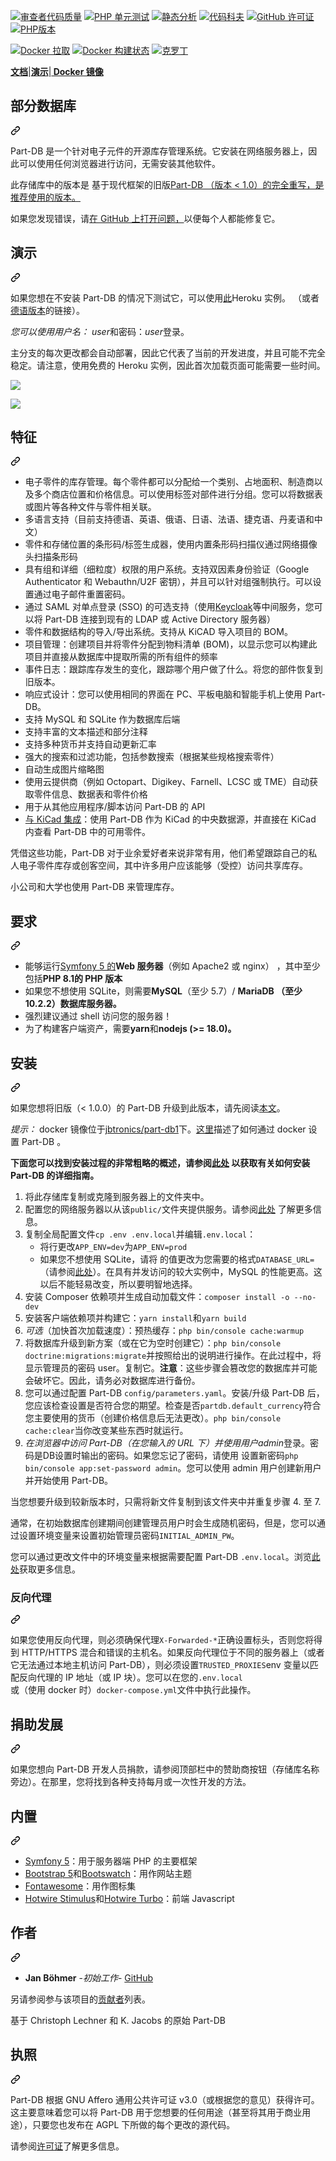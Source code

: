 <div class="Box-sc-g0xbh4-0 bJMeLZ js-snippet-clipboard-copy-unpositioned" data-hpc="true"><article class="markdown-body entry-content container-lg" itemprop="text"><p dir="auto"><a href="https://scrutinizer-ci.com/g/Part-DB/Part-DB-symfony/?branch=master" rel="nofollow"><img src="https://camo.githubusercontent.com/a558ef7a553f1fd243957d2b3d4cf0419365860d0e63a70bb4b432f16f3d9258/68747470733a2f2f7363727574696e697a65722d63692e636f6d2f672f506172742d44422f506172742d44422d73796d666f6e792f6261646765732f7175616c6974792d73636f72652e706e673f623d6d6173746572" alt="审查者代码质量" data-canonical-src="https://scrutinizer-ci.com/g/Part-DB/Part-DB-symfony/badges/quality-score.png?b=master" style="max-width: 100%;"></a>
<a target="_blank" rel="noopener noreferrer" href="https://github.com/Part-DB/Part-DB-symfony/workflows/PHPUnit%20Tests/badge.svg"><img src="https://github.com/Part-DB/Part-DB-symfony/workflows/PHPUnit%20Tests/badge.svg" alt="PHP 单元测试" style="max-width: 100%;"></a>
<a target="_blank" rel="noopener noreferrer" href="https://github.com/Part-DB/Part-DB-symfony/workflows/Static%20analysis/badge.svg"><img src="https://github.com/Part-DB/Part-DB-symfony/workflows/Static%20analysis/badge.svg" alt="静态分析" style="max-width: 100%;"></a>
<a href="https://codecov.io/gh/Part-DB/Part-DB-server" rel="nofollow"><img src="https://camo.githubusercontent.com/118ca9bbbdda79e98061e02f9b59eb90c0d363170f09289f5a4f2e58b5a6da2d/68747470733a2f2f636f6465636f762e696f2f67682f506172742d44422f506172742d44422d7365727665722f6272616e63682f6d61737465722f67726170682f62616467652e737667" alt="代码科夫" data-canonical-src="https://codecov.io/gh/Part-DB/Part-DB-server/branch/master/graph/badge.svg" style="max-width: 100%;"></a>
<a target="_blank" rel="noopener noreferrer nofollow" href="https://camo.githubusercontent.com/e5ba6f35e4010e853a9ab5961c0c03def064f738d6b6881e6254250eaeebc10e/68747470733a2f2f696d672e736869656c64732e696f2f6769746875622f6c6963656e73652f506172742d44422f506172742d44422d73796d666f6e79"><img src="https://camo.githubusercontent.com/e5ba6f35e4010e853a9ab5961c0c03def064f738d6b6881e6254250eaeebc10e/68747470733a2f2f696d672e736869656c64732e696f2f6769746875622f6c6963656e73652f506172742d44422f506172742d44422d73796d666f6e79" alt="GitHub 许可证" data-canonical-src="https://img.shields.io/github/license/Part-DB/Part-DB-symfony" style="max-width: 100%;"></a>
<a target="_blank" rel="noopener noreferrer nofollow" href="https://camo.githubusercontent.com/aff59d25ddac06814a792a2ec709e1102abcde5b3c5556975b6a58e4de66bca1/68747470733a2f2f696d672e736869656c64732e696f2f62616467652f5048502d253345253344253230382e312d677265656e"><img src="https://camo.githubusercontent.com/aff59d25ddac06814a792a2ec709e1102abcde5b3c5556975b6a58e4de66bca1/68747470733a2f2f696d672e736869656c64732e696f2f62616467652f5048502d253345253344253230382e312d677265656e" alt="PHP版本" data-canonical-src="https://img.shields.io/badge/PHP-%3E%3D%208.1-green" style="max-width: 100%;"></a></p>
<p dir="auto"><a target="_blank" rel="noopener noreferrer nofollow" href="https://camo.githubusercontent.com/b8704cfd2b476c93bc1af83bf2d5a93be6d1733a4422218ee3624a4c54e71cc6/68747470733a2f2f696d672e736869656c64732e696f2f646f636b65722f70756c6c732f6a6274726f6e6963732f706172742d646231"><img src="https://camo.githubusercontent.com/b8704cfd2b476c93bc1af83bf2d5a93be6d1733a4422218ee3624a4c54e71cc6/68747470733a2f2f696d672e736869656c64732e696f2f646f636b65722f70756c6c732f6a6274726f6e6963732f706172742d646231" alt="Docker 拉取" data-canonical-src="https://img.shields.io/docker/pulls/jbtronics/part-db1" style="max-width: 100%;"></a>
<a target="_blank" rel="noopener noreferrer" href="https://github.com/Part-DB/Part-DB-symfony/workflows/Docker%20Image%20Build/badge.svg"><img src="https://github.com/Part-DB/Part-DB-symfony/workflows/Docker%20Image%20Build/badge.svg" alt="Docker 构建状态" style="max-width: 100%;"></a>
<a href="https://part-db.crowdin.com/part-db" rel="nofollow"><img src="https://camo.githubusercontent.com/d2ad87e7f84b4931e7f2bb3964904826814ae4b141076a05d7c8bd76ce19e925/68747470733a2f2f6261646765732e63726f7764696e2e6e65742f652f38333235313936303835643462656538633034623735663763393135343532612f6c6f63616c697a65642e737667" alt="克罗丁" data-canonical-src="https://badges.crowdin.net/e/8325196085d4bee8c04b75f7c915452a/localized.svg" style="max-width: 100%;"></a></p>
<p dir="auto"><strong><a href="https://docs.part-db.de/" rel="nofollow"><font style="vertical-align: inherit;"><font style="vertical-align: inherit;">文档</font></font></a></strong><font style="vertical-align: inherit;"><font style="vertical-align: inherit;">|</font></font><strong><a href="https://demo.part-db.de/" rel="nofollow"><font style="vertical-align: inherit;"><font style="vertical-align: inherit;">演示</font></font></a></strong><font style="vertical-align: inherit;"><font style="vertical-align: inherit;">|</font></font><strong><a href="https://hub.docker.com/r/jbtronics/part-db1" rel="nofollow"><font style="vertical-align: inherit;"><font style="vertical-align: inherit;"> Docker 镜像</font></font></a></strong></p>
<div class="markdown-heading" dir="auto"><h1 tabindex="-1" class="heading-element" dir="auto"><font style="vertical-align: inherit;"><font style="vertical-align: inherit;">部分数据库</font></font></h1><a id="user-content-part-db" class="anchor" aria-label="永久链接：部分数据库" href="#part-db"><svg class="octicon octicon-link" viewBox="0 0 16 16" version="1.1" width="16" height="16" aria-hidden="true"><path d="m7.775 3.275 1.25-1.25a3.5 3.5 0 1 1 4.95 4.95l-2.5 2.5a3.5 3.5 0 0 1-4.95 0 .751.751 0 0 1 .018-1.042.751.751 0 0 1 1.042-.018 1.998 1.998 0 0 0 2.83 0l2.5-2.5a2.002 2.002 0 0 0-2.83-2.83l-1.25 1.25a.751.751 0 0 1-1.042-.018.751.751 0 0 1-.018-1.042Zm-4.69 9.64a1.998 1.998 0 0 0 2.83 0l1.25-1.25a.751.751 0 0 1 1.042.018.751.751 0 0 1 .018 1.042l-1.25 1.25a3.5 3.5 0 1 1-4.95-4.95l2.5-2.5a3.5 3.5 0 0 1 4.95 0 .751.751 0 0 1-.018 1.042.751.751 0 0 1-1.042.018 1.998 1.998 0 0 0-2.83 0l-2.5 2.5a1.998 1.998 0 0 0 0 2.83Z"></path></svg></a></div>
<p dir="auto"><font style="vertical-align: inherit;"><font style="vertical-align: inherit;">Part-DB 是一个针对电子元件的开源库存管理系统。它安装在网络服务器上，因此可以使用任何浏览器进行访问，无需安装其他软件。</font></font></p>
<p dir="auto"><font style="vertical-align: inherit;"><font style="vertical-align: inherit;">此存储库中的版本是</font><font style="vertical-align: inherit;">
基于现代框架的旧版</font></font><a href="https://github.com/Part-DB/Part-DB"><font style="vertical-align: inherit;"><font style="vertical-align: inherit;">Part-DB （版本 &lt; 1.0）的完全重写，是推荐使用的版本。</font></font></a><font style="vertical-align: inherit;"></font></p>
<p dir="auto"><font style="vertical-align: inherit;"><font style="vertical-align: inherit;">如果您发现错误，请</font></font><a href="https://github.com/Part-DB/Part-DB-server/issues"><font style="vertical-align: inherit;"><font style="vertical-align: inherit;">在 GitHub 上打开问题，</font></font></a><font style="vertical-align: inherit;"><font style="vertical-align: inherit;">以便每个人都能修复它。</font></font></p>
<div class="markdown-heading" dir="auto"><h2 tabindex="-1" class="heading-element" dir="auto"><font style="vertical-align: inherit;"><font style="vertical-align: inherit;">演示</font></font></h2><a id="user-content-demo" class="anchor" aria-label="永久链接：演示" href="#demo"><svg class="octicon octicon-link" viewBox="0 0 16 16" version="1.1" width="16" height="16" aria-hidden="true"><path d="m7.775 3.275 1.25-1.25a3.5 3.5 0 1 1 4.95 4.95l-2.5 2.5a3.5 3.5 0 0 1-4.95 0 .751.751 0 0 1 .018-1.042.751.751 0 0 1 1.042-.018 1.998 1.998 0 0 0 2.83 0l2.5-2.5a2.002 2.002 0 0 0-2.83-2.83l-1.25 1.25a.751.751 0 0 1-1.042-.018.751.751 0 0 1-.018-1.042Zm-4.69 9.64a1.998 1.998 0 0 0 2.83 0l1.25-1.25a.751.751 0 0 1 1.042.018.751.751 0 0 1 .018 1.042l-1.25 1.25a3.5 3.5 0 1 1-4.95-4.95l2.5-2.5a3.5 3.5 0 0 1 4.95 0 .751.751 0 0 1-.018 1.042.751.751 0 0 1-1.042.018 1.998 1.998 0 0 0-2.83 0l-2.5 2.5a1.998 1.998 0 0 0 0 2.83Z"></path></svg></a></div>
<p dir="auto"><font style="vertical-align: inherit;"><font style="vertical-align: inherit;">如果您想在不安装 Part-DB 的情况下测试它，可以使用</font></font><a href="https://demo.part-db.de/" rel="nofollow"><font style="vertical-align: inherit;"><font style="vertical-align: inherit;">此</font></font></a><font style="vertical-align: inherit;"><font style="vertical-align: inherit;">Heroku 实例。 （或者</font></font><a href="https://demo.part-db.de/de/" rel="nofollow"><font style="vertical-align: inherit;"><font style="vertical-align: inherit;">德语版本</font></font></a><font style="vertical-align: inherit;"><font style="vertical-align: inherit;">的链接</font><font style="vertical-align: inherit;">）。</font></font></p>
<p dir="auto"><font style="vertical-align: inherit;"></font><em><font style="vertical-align: inherit;"><font style="vertical-align: inherit;">您可以使用用户名： user</font></font></em><font style="vertical-align: inherit;"><font style="vertical-align: inherit;">和密码：</font></font><em><font style="vertical-align: inherit;"><font style="vertical-align: inherit;">user</font></font></em><font style="vertical-align: inherit;"><font style="vertical-align: inherit;">登录</font><font style="vertical-align: inherit;">。</font></font></p>
<p dir="auto"><font style="vertical-align: inherit;"><font style="vertical-align: inherit;">主分支的每次更改都会自动部署，因此它代表了当前的开发进度，并且可能不完全稳定。请注意，使用免费的 Heroku 实例，因此首次加载页面可能需要一些时间。</font></font></p>
<p dir="auto"><a target="_blank" rel="noopener noreferrer" href="https://github.com/Part-DB/Part-DB-server/raw/master/docs/assets/readme/part_info.png"><img src="https://github.com/Part-DB/Part-DB-server/raw/master/docs/assets/readme/part_info.png" style="max-width: 100%;"></a></p>
<p dir="auto"><a target="_blank" rel="noopener noreferrer" href="https://github.com/Part-DB/Part-DB-server/raw/master/docs/assets/readme/parts_list.png"><img src="https://github.com/Part-DB/Part-DB-server/raw/master/docs/assets/readme/parts_list.png" style="max-width: 100%;"></a></p>
<div class="markdown-heading" dir="auto"><h2 tabindex="-1" class="heading-element" dir="auto"><font style="vertical-align: inherit;"><font style="vertical-align: inherit;">特征</font></font></h2><a id="user-content-features" class="anchor" aria-label="永久链接：特点" href="#features"><svg class="octicon octicon-link" viewBox="0 0 16 16" version="1.1" width="16" height="16" aria-hidden="true"><path d="m7.775 3.275 1.25-1.25a3.5 3.5 0 1 1 4.95 4.95l-2.5 2.5a3.5 3.5 0 0 1-4.95 0 .751.751 0 0 1 .018-1.042.751.751 0 0 1 1.042-.018 1.998 1.998 0 0 0 2.83 0l2.5-2.5a2.002 2.002 0 0 0-2.83-2.83l-1.25 1.25a.751.751 0 0 1-1.042-.018.751.751 0 0 1-.018-1.042Zm-4.69 9.64a1.998 1.998 0 0 0 2.83 0l1.25-1.25a.751.751 0 0 1 1.042.018.751.751 0 0 1 .018 1.042l-1.25 1.25a3.5 3.5 0 1 1-4.95-4.95l2.5-2.5a3.5 3.5 0 0 1 4.95 0 .751.751 0 0 1-.018 1.042.751.751 0 0 1-1.042.018 1.998 1.998 0 0 0-2.83 0l-2.5 2.5a1.998 1.998 0 0 0 0 2.83Z"></path></svg></a></div>
<ul dir="auto">
<li><font style="vertical-align: inherit;"><font style="vertical-align: inherit;">电子零件的库存管理。每个零件都可以分配给一个类别、占地面积、制造商以及多个商店位置和价格信息。可以使用标签对部件进行分组。您可以将数据表或图片等各种文件与零件相关联。</font></font></li>
<li><font style="vertical-align: inherit;"><font style="vertical-align: inherit;">多语言支持（目前支持德语、英语、俄语、日语、法语、捷克语、丹麦语和中文）</font></font></li>
<li><font style="vertical-align: inherit;"><font style="vertical-align: inherit;">零件和存储位置的条形码/标签生成器，使用内置条形码扫描仪通过网络摄像头扫描条形码</font></font></li>
<li><font style="vertical-align: inherit;"><font style="vertical-align: inherit;">具有组和详细（细粒度）权限的用户系统。支持双因素身份验证（Google Authenticator 和 Webauthn/U2F 密钥），并且可以针对组强制执行。可以设置通过电子邮件重置密码。</font></font></li>
<li><font style="vertical-align: inherit;"><font style="vertical-align: inherit;">通过 SAML 对单点登录 (SSO) 的可选支持（使用</font></font><a href="https://www.keycloak.org/" rel="nofollow"><font style="vertical-align: inherit;"><font style="vertical-align: inherit;">Keycloak</font></font></a><font style="vertical-align: inherit;"><font style="vertical-align: inherit;">等中间服务，您可以将 Part-DB 连接到现有的 LDAP 或 Active Directory 服务器）</font></font></li>
<li><font style="vertical-align: inherit;"><font style="vertical-align: inherit;">零件和数据结构的导入/导出系统。支持从 KiCAD 导入项目的 BOM。</font></font></li>
<li><font style="vertical-align: inherit;"><font style="vertical-align: inherit;">项目管理：创建项目并将零件分配到物料清单 (BOM)，以显示您可以构建此项目并直接从数据库中提取所需的所有组件的频率</font></font></li>
<li><font style="vertical-align: inherit;"><font style="vertical-align: inherit;">事件日志：跟踪库存发生的变化，跟踪哪个用户做了什么。将您的部件恢复到旧版本。</font></font></li>
<li><font style="vertical-align: inherit;"><font style="vertical-align: inherit;">响应式设计：您可以使用相同的界面在 PC、平板电脑和智能手机上使用 Part-DB。</font></font></li>
<li><font style="vertical-align: inherit;"><font style="vertical-align: inherit;">支持 MySQL 和 SQLite 作为数据库后端</font></font></li>
<li><font style="vertical-align: inherit;"><font style="vertical-align: inherit;">支持丰富的文本描述和部分注释</font></font></li>
<li><font style="vertical-align: inherit;"><font style="vertical-align: inherit;">支持多种货币并支持自动更新汇率</font></font></li>
<li><font style="vertical-align: inherit;"><font style="vertical-align: inherit;">强大的搜索和过滤功能，包括参数搜索（根据某些规格搜索零件）</font></font></li>
<li><font style="vertical-align: inherit;"><font style="vertical-align: inherit;">自动生成图片缩略图</font></font></li>
<li><font style="vertical-align: inherit;"><font style="vertical-align: inherit;">使用云提供商（例如 Octopart、Digikey、Farnell、LCSC 或 TME）自动获取零件信息、数据表和零件价格</font></font></li>
<li><font style="vertical-align: inherit;"><font style="vertical-align: inherit;">用于从其他应用程序/脚本访问 Part-DB 的 API</font></font></li>
<li><a href="https://docs.part-db.de/usage/eda_integration.html" rel="nofollow"><font style="vertical-align: inherit;"><font style="vertical-align: inherit;">与 KiCad 集成</font></font></a><font style="vertical-align: inherit;"><font style="vertical-align: inherit;">：使用 Part-DB 作为 KiCad 的中央数据源，并直接在 KiCad 内查看 Part-DB 中的可用零件。</font></font></li>
</ul>
<p dir="auto"><font style="vertical-align: inherit;"><font style="vertical-align: inherit;">凭借这些功能，Part-DB 对于业余爱好者来说非常有用，他们希望跟踪自己的私人电子零件库存或创客空间，其中许多用户应该能够（受控）访问共享库存。</font></font></p>
<p dir="auto"><font style="vertical-align: inherit;"><font style="vertical-align: inherit;">小公司和大学也使用 Part-DB 来管理库存。</font></font></p>
<div class="markdown-heading" dir="auto"><h2 tabindex="-1" class="heading-element" dir="auto"><font style="vertical-align: inherit;"><font style="vertical-align: inherit;">要求</font></font></h2><a id="user-content-requirements" class="anchor" aria-label="永久链接：要求" href="#requirements"><svg class="octicon octicon-link" viewBox="0 0 16 16" version="1.1" width="16" height="16" aria-hidden="true"><path d="m7.775 3.275 1.25-1.25a3.5 3.5 0 1 1 4.95 4.95l-2.5 2.5a3.5 3.5 0 0 1-4.95 0 .751.751 0 0 1 .018-1.042.751.751 0 0 1 1.042-.018 1.998 1.998 0 0 0 2.83 0l2.5-2.5a2.002 2.002 0 0 0-2.83-2.83l-1.25 1.25a.751.751 0 0 1-1.042-.018.751.751 0 0 1-.018-1.042Zm-4.69 9.64a1.998 1.998 0 0 0 2.83 0l1.25-1.25a.751.751 0 0 1 1.042.018.751.751 0 0 1 .018 1.042l-1.25 1.25a3.5 3.5 0 1 1-4.95-4.95l2.5-2.5a3.5 3.5 0 0 1 4.95 0 .751.751 0 0 1-.018 1.042.751.751 0 0 1-1.042.018 1.998 1.998 0 0 0-2.83 0l-2.5 2.5a1.998 1.998 0 0 0 0 2.83Z"></path></svg></a></div>
<ul dir="auto">
<li><font style="vertical-align: inherit;"><font style="vertical-align: inherit;">能够运行</font><a href="https://symfony.com/doc/current/reference/requirements.html" rel="nofollow"><font style="vertical-align: inherit;">Symfony 5 的</font></a></font><strong><font style="vertical-align: inherit;"><font style="vertical-align: inherit;">Web 服务器</font></font></strong><font style="vertical-align: inherit;"><font style="vertical-align: inherit;">（例如 Apache2 或 nginx） </font><font style="vertical-align: inherit;">，其中至少包括</font><strong><font style="vertical-align: inherit;">PHP 8.1的 PHP 版本</font></strong></font><a href="https://symfony.com/doc/current/reference/requirements.html" rel="nofollow"><font style="vertical-align: inherit;"></font></a><font style="vertical-align: inherit;"></font><strong><font style="vertical-align: inherit;"></font></strong></li>
<li><font style="vertical-align: inherit;"><font style="vertical-align: inherit;">如果您不想使用 SQLite，则需要</font></font><strong><font style="vertical-align: inherit;"><font style="vertical-align: inherit;">MySQL</font></font></strong><font style="vertical-align: inherit;"><font style="vertical-align: inherit;">（</font><font style="vertical-align: inherit;">至少 5.7）/ </font></font><strong><font style="vertical-align: inherit;"><font style="vertical-align: inherit;">MariaDB （至少 10.2.2）数据库服务器。</font></font></strong><font style="vertical-align: inherit;"></font></li>
<li><font style="vertical-align: inherit;"><font style="vertical-align: inherit;">强烈建议通过 shell 访问您的服务器！</font></font></li>
<li><font style="vertical-align: inherit;"><font style="vertical-align: inherit;">为了构建客户端资产，</font><font style="vertical-align: inherit;">需要</font></font><strong><font style="vertical-align: inherit;"><font style="vertical-align: inherit;">yarn</font></font></strong><font style="vertical-align: inherit;"><font style="vertical-align: inherit;">和</font></font><strong><font style="vertical-align: inherit;"><font style="vertical-align: inherit;">nodejs (&gt;= 18.0)。</font></font></strong><font style="vertical-align: inherit;"></font></li>
</ul>
<div class="markdown-heading" dir="auto"><h2 tabindex="-1" class="heading-element" dir="auto"><font style="vertical-align: inherit;"><font style="vertical-align: inherit;">安装</font></font></h2><a id="user-content-installation" class="anchor" aria-label="永久链接：安装" href="#installation"><svg class="octicon octicon-link" viewBox="0 0 16 16" version="1.1" width="16" height="16" aria-hidden="true"><path d="m7.775 3.275 1.25-1.25a3.5 3.5 0 1 1 4.95 4.95l-2.5 2.5a3.5 3.5 0 0 1-4.95 0 .751.751 0 0 1 .018-1.042.751.751 0 0 1 1.042-.018 1.998 1.998 0 0 0 2.83 0l2.5-2.5a2.002 2.002 0 0 0-2.83-2.83l-1.25 1.25a.751.751 0 0 1-1.042-.018.751.751 0 0 1-.018-1.042Zm-4.69 9.64a1.998 1.998 0 0 0 2.83 0l1.25-1.25a.751.751 0 0 1 1.042.018.751.751 0 0 1 .018 1.042l-1.25 1.25a3.5 3.5 0 1 1-4.95-4.95l2.5-2.5a3.5 3.5 0 0 1 4.95 0 .751.751 0 0 1-.018 1.042.751.751 0 0 1-1.042.018 1.998 1.998 0 0 0-2.83 0l-2.5 2.5a1.998 1.998 0 0 0 0 2.83Z"></path></svg></a></div>
<p dir="auto"><font style="vertical-align: inherit;"><font style="vertical-align: inherit;">如果您想将旧版（&lt; 1.0.0）的 Part-DB 升级到此版本，请先阅读</font></font><a href="https://docs.part-db.de/upgrade_legacy.html" rel="nofollow"><font style="vertical-align: inherit;"><font style="vertical-align: inherit;">本文</font></font></a><font style="vertical-align: inherit;"><font style="vertical-align: inherit;">。</font></font></p>
<p dir="auto"><em><font style="vertical-align: inherit;"><font style="vertical-align: inherit;">提示：</font></font></em><font style="vertical-align: inherit;"><font style="vertical-align: inherit;"> docker 镜像位于</font></font><a href="https://hub.docker.com/r/jbtronics/part-db1" rel="nofollow"><font style="vertical-align: inherit;"><font style="vertical-align: inherit;">jbtronics/part-db1</font></font></a><font style="vertical-align: inherit;"><font style="vertical-align: inherit;">下。</font></font><a href="https://docs.part-db.de/installation/installation_docker.html" rel="nofollow"><font style="vertical-align: inherit;"><font style="vertical-align: inherit;">这里</font></font></a><font style="vertical-align: inherit;"><font style="vertical-align: inherit;">描述了如何通过 docker 设置 Part-DB </font><font style="vertical-align: inherit;">。</font></font></p>
<p dir="auto"><strong><font style="vertical-align: inherit;"><font style="vertical-align: inherit;">下面您可以找到安装过程的非常粗略的概述，请参阅</font></font><a href="https://docs.part-db.de/installation/" rel="nofollow"><font style="vertical-align: inherit;"><font style="vertical-align: inherit;">此处</font></font></a><font style="vertical-align: inherit;"><font style="vertical-align: inherit;">
以获取有关如何安装 Part-DB 的详细指南。</font></font></strong></p>
<ol dir="auto">
<li><font style="vertical-align: inherit;"><font style="vertical-align: inherit;">将此存储库复制或克隆到服务器上的文件夹中。</font></font></li>
<li><font style="vertical-align: inherit;"><font style="vertical-align: inherit;">配置您的网络服务器以从该</font></font><code>public/</code><font style="vertical-align: inherit;"><font style="vertical-align: inherit;">文件夹提供服务。请参阅</font></font><a href="https://symfony.com/doc/current/setup/web_server_configuration.html" rel="nofollow"><font style="vertical-align: inherit;"><font style="vertical-align: inherit;">此处</font></font></a><font style="vertical-align: inherit;"><font style="vertical-align: inherit;">
了解更多信息。</font></font></li>
<li><font style="vertical-align: inherit;"><font style="vertical-align: inherit;">复制全局配置文件</font></font><code>cp .env .env.local</code><font style="vertical-align: inherit;"><font style="vertical-align: inherit;">并编辑</font></font><code>.env.local</code><font style="vertical-align: inherit;"><font style="vertical-align: inherit;">：
</font></font><ul dir="auto">
<li><font style="vertical-align: inherit;"><font style="vertical-align: inherit;">将行更改</font></font><code>APP_ENV=dev</code><font style="vertical-align: inherit;"><font style="vertical-align: inherit;">为</font></font><code>APP_ENV=prod</code></li>
<li><font style="vertical-align: inherit;"><font style="vertical-align: inherit;">如果您不想使用 SQLite，请将 的值更改为您需要的</font><font style="vertical-align: inherit;">格式</font></font><code>DATABASE_URL=</code><font style="vertical-align: inherit;"><font style="vertical-align: inherit;">（请参阅</font></font><a href="http://docs.doctrine-project.org/projects/doctrine-dbal/en/latest/reference/configuration.html#connecting-using-a-url" rel="nofollow"><font style="vertical-align: inherit;"><font style="vertical-align: inherit;">此处</font></font></a><font style="vertical-align: inherit;"><font style="vertical-align: inherit;">）。在具有并发访问的较大实例中，MySQL 的性能更高。这以后不能轻易改变，所以要明智地选择。</font></font></li>
</ul>
</li>
<li><font style="vertical-align: inherit;"><font style="vertical-align: inherit;">安装 Composer 依赖项并生成自动加载文件：</font></font><code>composer install -o --no-dev</code></li>
<li><font style="vertical-align: inherit;"><font style="vertical-align: inherit;">安装客户端依赖项并构建它：</font></font><code>yarn install</code><font style="vertical-align: inherit;"><font style="vertical-align: inherit;">和</font></font><code>yarn build</code></li>
<li><em><font style="vertical-align: inherit;"><font style="vertical-align: inherit;">可选</font></font></em><font style="vertical-align: inherit;"><font style="vertical-align: inherit;">（加快首次加载速度）：预热缓存：</font></font><code>php bin/console cache:warmup</code></li>
<li><font style="vertical-align: inherit;"><font style="vertical-align: inherit;">将数据库升级到新方案（或在它为空时创建它）：</font></font><code>php bin/console doctrine:migrations:migrate</code><font style="vertical-align: inherit;"><font style="vertical-align: inherit;">并按照给出的说明进行操作。在此过程中，将显示管理员的密码 user。复制它。</font></font><strong><font style="vertical-align: inherit;"><font style="vertical-align: inherit;">注意</font></font></strong><font style="vertical-align: inherit;"><font style="vertical-align: inherit;">：这些步骤会篡改您的数据库并可能会破坏它。因此，请务必对数据库进行备份。</font></font></li>
<li><font style="vertical-align: inherit;"><font style="vertical-align: inherit;">您可以通过配置 Part-DB </font></font><code>config/parameters.yaml</code><font style="vertical-align: inherit;"><font style="vertical-align: inherit;">。安装/升级 Part-DB 后，您应该检查设置是否符合您的期望。检查是否</font></font><code>partdb.default_currency</code><font style="vertical-align: inherit;"><font style="vertical-align: inherit;">符合您主要使用的货币（创建价格信息后无法更改）。</font></font><code>php bin/console cache:clear</code><font style="vertical-align: inherit;"><font style="vertical-align: inherit;">当你改变某些东西时</font><font style="vertical-align: inherit;">就运行。</font></font></li>
<li><font style="vertical-align: inherit;"></font><em><font style="vertical-align: inherit;"><font style="vertical-align: inherit;">在浏览器中访问 Part-DB（在您输入的 URL 下）并使用用户admin</font></font></em><font style="vertical-align: inherit;"><font style="vertical-align: inherit;">登录</font><font style="vertical-align: inherit;">。密码是DB设置时输出的密码。如果您忘记了密码，请使用 设置新密码</font></font><code>php bin/console app:set-password admin</code><font style="vertical-align: inherit;"><font style="vertical-align: inherit;">。您可以使用 admin 用户创建新用户并开始使用 Part-DB。</font></font></li>
</ol>
<p dir="auto"><font style="vertical-align: inherit;"><font style="vertical-align: inherit;">当您想要升级到较新版本时，只需将新文件复制到该文件夹&ZeroWidthSpace;&ZeroWidthSpace;中并重复步骤 4. 至 7.</font></font></p>
<p dir="auto"><font style="vertical-align: inherit;"><font style="vertical-align: inherit;">通常，在初始数据库创建期间创建管理员用户时会生成随机密码，但是，您可以通过设置环境变量来设置初始管理员密码</font></font><code>INITIAL_ADMIN_PW</code><font style="vertical-align: inherit;"><font style="vertical-align: inherit;">。</font></font></p>
<p dir="auto"><font style="vertical-align: inherit;"><font style="vertical-align: inherit;">您可以通过更改文件中的环境变量来根据需要配置 Part-DB </font></font><code>.env.local</code><font style="vertical-align: inherit;"><font style="vertical-align: inherit;">。浏览</font></font><a href="https://docs.part-db.de/configuration.html" rel="nofollow"><font style="vertical-align: inherit;"><font style="vertical-align: inherit;">此处</font></font></a><font style="vertical-align: inherit;"><font style="vertical-align: inherit;">获取更多信息。</font></font></p>
<div class="markdown-heading" dir="auto"><h3 tabindex="-1" class="heading-element" dir="auto"><font style="vertical-align: inherit;"><font style="vertical-align: inherit;">反向代理</font></font></h3><a id="user-content-reverse-proxy" class="anchor" aria-label="永久链接：反向代理" href="#reverse-proxy"><svg class="octicon octicon-link" viewBox="0 0 16 16" version="1.1" width="16" height="16" aria-hidden="true"><path d="m7.775 3.275 1.25-1.25a3.5 3.5 0 1 1 4.95 4.95l-2.5 2.5a3.5 3.5 0 0 1-4.95 0 .751.751 0 0 1 .018-1.042.751.751 0 0 1 1.042-.018 1.998 1.998 0 0 0 2.83 0l2.5-2.5a2.002 2.002 0 0 0-2.83-2.83l-1.25 1.25a.751.751 0 0 1-1.042-.018.751.751 0 0 1-.018-1.042Zm-4.69 9.64a1.998 1.998 0 0 0 2.83 0l1.25-1.25a.751.751 0 0 1 1.042.018.751.751 0 0 1 .018 1.042l-1.25 1.25a3.5 3.5 0 1 1-4.95-4.95l2.5-2.5a3.5 3.5 0 0 1 4.95 0 .751.751 0 0 1-.018 1.042.751.751 0 0 1-1.042.018 1.998 1.998 0 0 0-2.83 0l-2.5 2.5a1.998 1.998 0 0 0 0 2.83Z"></path></svg></a></div>
<p dir="auto"><font style="vertical-align: inherit;"><font style="vertical-align: inherit;">如果您使用反向代理，则必须确保代理</font></font><code>X-Forwarded-*</code><font style="vertical-align: inherit;"><font style="vertical-align: inherit;">正确设置标头，否则您将得到 HTTP/HTTPS 混合和错误的主机名。如果反向代理位于不同的服务器上（或者它无法通过本地主机访问 Part-DB），则必须设置</font></font><code>TRUSTED_PROXIES</code><font style="vertical-align: inherit;"><font style="vertical-align: inherit;">env 变量以匹配反向代理的 IP 地址（或 IP 块）。您可以在您的</font></font><code>.env.local</code><font style="vertical-align: inherit;"><font style="vertical-align: inherit;">或（使用 docker 时）</font></font><code>docker-compose.yml</code><font style="vertical-align: inherit;"><font style="vertical-align: inherit;">文件中执行此操作。</font></font></p>
<div class="markdown-heading" dir="auto"><h2 tabindex="-1" class="heading-element" dir="auto"><font style="vertical-align: inherit;"><font style="vertical-align: inherit;">捐助发展</font></font></h2><a id="user-content-donate-for-development" class="anchor" aria-label="永久链接：为发展捐款" href="#donate-for-development"><svg class="octicon octicon-link" viewBox="0 0 16 16" version="1.1" width="16" height="16" aria-hidden="true"><path d="m7.775 3.275 1.25-1.25a3.5 3.5 0 1 1 4.95 4.95l-2.5 2.5a3.5 3.5 0 0 1-4.95 0 .751.751 0 0 1 .018-1.042.751.751 0 0 1 1.042-.018 1.998 1.998 0 0 0 2.83 0l2.5-2.5a2.002 2.002 0 0 0-2.83-2.83l-1.25 1.25a.751.751 0 0 1-1.042-.018.751.751 0 0 1-.018-1.042Zm-4.69 9.64a1.998 1.998 0 0 0 2.83 0l1.25-1.25a.751.751 0 0 1 1.042.018.751.751 0 0 1 .018 1.042l-1.25 1.25a3.5 3.5 0 1 1-4.95-4.95l2.5-2.5a3.5 3.5 0 0 1 4.95 0 .751.751 0 0 1-.018 1.042.751.751 0 0 1-1.042.018 1.998 1.998 0 0 0-2.83 0l-2.5 2.5a1.998 1.998 0 0 0 0 2.83Z"></path></svg></a></div>
<p dir="auto"><font style="vertical-align: inherit;"><font style="vertical-align: inherit;">如果您想向 Part-DB 开发人员捐款，请参阅顶部栏中的赞助商按钮（存储库名称旁边）。在那里，您将找到各种支持每月或一次性开发的方法。</font></font></p>
<div class="markdown-heading" dir="auto"><h2 tabindex="-1" class="heading-element" dir="auto"><font style="vertical-align: inherit;"><font style="vertical-align: inherit;">内置</font></font></h2><a id="user-content-built-with" class="anchor" aria-label="永久链接： 构建于" href="#built-with"><svg class="octicon octicon-link" viewBox="0 0 16 16" version="1.1" width="16" height="16" aria-hidden="true"><path d="m7.775 3.275 1.25-1.25a3.5 3.5 0 1 1 4.95 4.95l-2.5 2.5a3.5 3.5 0 0 1-4.95 0 .751.751 0 0 1 .018-1.042.751.751 0 0 1 1.042-.018 1.998 1.998 0 0 0 2.83 0l2.5-2.5a2.002 2.002 0 0 0-2.83-2.83l-1.25 1.25a.751.751 0 0 1-1.042-.018.751.751 0 0 1-.018-1.042Zm-4.69 9.64a1.998 1.998 0 0 0 2.83 0l1.25-1.25a.751.751 0 0 1 1.042.018.751.751 0 0 1 .018 1.042l-1.25 1.25a3.5 3.5 0 1 1-4.95-4.95l2.5-2.5a3.5 3.5 0 0 1 4.95 0 .751.751 0 0 1-.018 1.042.751.751 0 0 1-1.042.018 1.998 1.998 0 0 0-2.83 0l-2.5 2.5a1.998 1.998 0 0 0 0 2.83Z"></path></svg></a></div>
<ul dir="auto">
<li><a href="https://symfony.com/" rel="nofollow"><font style="vertical-align: inherit;"><font style="vertical-align: inherit;">Symfony 5</font></font></a><font style="vertical-align: inherit;"><font style="vertical-align: inherit;">：用于服务器端 PHP 的主要框架</font></font></li>
<li><a href="https://getbootstrap.com/" rel="nofollow"><font style="vertical-align: inherit;"><font style="vertical-align: inherit;">Bootstrap 5</font></font></a><font style="vertical-align: inherit;"><font style="vertical-align: inherit;">和</font></font><a href="https://bootswatch.com/" rel="nofollow"><font style="vertical-align: inherit;"><font style="vertical-align: inherit;">Bootswatch</font></font></a><font style="vertical-align: inherit;"><font style="vertical-align: inherit;">：用作网站主题</font></font></li>
<li><a href="https://fontawesome.com/" rel="nofollow"><font style="vertical-align: inherit;"><font style="vertical-align: inherit;">Fontawesome</font></font></a><font style="vertical-align: inherit;"><font style="vertical-align: inherit;">：用作图标集</font></font></li>
<li><a href="https://stimulus.hotwired.dev/" rel="nofollow"><font style="vertical-align: inherit;"><font style="vertical-align: inherit;">Hotwire Stimulus</font></font></a><font style="vertical-align: inherit;"><font style="vertical-align: inherit;">和</font></font><a href="https://turbo.hotwired.dev/" rel="nofollow"><font style="vertical-align: inherit;"><font style="vertical-align: inherit;">Hotwire Turbo</font></font></a><font style="vertical-align: inherit;"><font style="vertical-align: inherit;">：前端 Javascript</font></font></li>
</ul>
<div class="markdown-heading" dir="auto"><h2 tabindex="-1" class="heading-element" dir="auto"><font style="vertical-align: inherit;"><font style="vertical-align: inherit;">作者</font></font></h2><a id="user-content-authors" class="anchor" aria-label="永久链接：作者" href="#authors"><svg class="octicon octicon-link" viewBox="0 0 16 16" version="1.1" width="16" height="16" aria-hidden="true"><path d="m7.775 3.275 1.25-1.25a3.5 3.5 0 1 1 4.95 4.95l-2.5 2.5a3.5 3.5 0 0 1-4.95 0 .751.751 0 0 1 .018-1.042.751.751 0 0 1 1.042-.018 1.998 1.998 0 0 0 2.83 0l2.5-2.5a2.002 2.002 0 0 0-2.83-2.83l-1.25 1.25a.751.751 0 0 1-1.042-.018.751.751 0 0 1-.018-1.042Zm-4.69 9.64a1.998 1.998 0 0 0 2.83 0l1.25-1.25a.751.751 0 0 1 1.042.018.751.751 0 0 1 .018 1.042l-1.25 1.25a3.5 3.5 0 1 1-4.95-4.95l2.5-2.5a3.5 3.5 0 0 1 4.95 0 .751.751 0 0 1-.018 1.042.751.751 0 0 1-1.042.018 1.998 1.998 0 0 0-2.83 0l-2.5 2.5a1.998 1.998 0 0 0 0 2.83Z"></path></svg></a></div>
<ul dir="auto">
<li><strong><font style="vertical-align: inherit;"><font style="vertical-align: inherit;">Jan Böhmer</font></font></strong><font style="vertical-align: inherit;"><font style="vertical-align: inherit;"> -</font></font><em><font style="vertical-align: inherit;"><font style="vertical-align: inherit;">初始工作</font></font></em><font style="vertical-align: inherit;"><font style="vertical-align: inherit;">- </font></font><a href="https://github.com/jbtronics/"><font style="vertical-align: inherit;"><font style="vertical-align: inherit;">GitHub</font></font></a></li>
</ul>
<p dir="auto"><font style="vertical-align: inherit;"><font style="vertical-align: inherit;">另请参阅参与该项目的</font></font><a href="https://github.com/Part-DB/Part-DB-server/graphs/contributors"><font style="vertical-align: inherit;"><font style="vertical-align: inherit;">贡献者</font></font></a><font style="vertical-align: inherit;"><font style="vertical-align: inherit;">列表。</font></font></p>
<p dir="auto"><font style="vertical-align: inherit;"><font style="vertical-align: inherit;">基于 Christoph Lechner 和 K. Jacobs 的原始 Part-DB</font></font></p>
<div class="markdown-heading" dir="auto"><h2 tabindex="-1" class="heading-element" dir="auto"><font style="vertical-align: inherit;"><font style="vertical-align: inherit;">执照</font></font></h2><a id="user-content-license" class="anchor" aria-label="永久链接：许可证" href="#license"><svg class="octicon octicon-link" viewBox="0 0 16 16" version="1.1" width="16" height="16" aria-hidden="true"><path d="m7.775 3.275 1.25-1.25a3.5 3.5 0 1 1 4.95 4.95l-2.5 2.5a3.5 3.5 0 0 1-4.95 0 .751.751 0 0 1 .018-1.042.751.751 0 0 1 1.042-.018 1.998 1.998 0 0 0 2.83 0l2.5-2.5a2.002 2.002 0 0 0-2.83-2.83l-1.25 1.25a.751.751 0 0 1-1.042-.018.751.751 0 0 1-.018-1.042Zm-4.69 9.64a1.998 1.998 0 0 0 2.83 0l1.25-1.25a.751.751 0 0 1 1.042.018.751.751 0 0 1 .018 1.042l-1.25 1.25a3.5 3.5 0 1 1-4.95-4.95l2.5-2.5a3.5 3.5 0 0 1 4.95 0 .751.751 0 0 1-.018 1.042.751.751 0 0 1-1.042.018 1.998 1.998 0 0 0-2.83 0l-2.5 2.5a1.998 1.998 0 0 0 0 2.83Z"></path></svg></a></div>
<p dir="auto"><font style="vertical-align: inherit;"><font style="vertical-align: inherit;">Part-DB 根据 GNU Affero 通用公共许可证 v3.0（或根据您的意见）获得许可。这主要意味着您可以将 Part-DB 用于您想要的任何用途（甚至将其用于商业用途），只要您也发布在 AGPL 下所做的每个更改的源代码。</font></font></p>
<p dir="auto"><font style="vertical-align: inherit;"><font style="vertical-align: inherit;">请参阅</font></font><a href="https://github.com/Part-DB/Part-DB-server/blob/master/LICENSE"><font style="vertical-align: inherit;"><font style="vertical-align: inherit;">许可证</font></font></a><font style="vertical-align: inherit;"><font style="vertical-align: inherit;">了解更多信息。</font></font></p>
</article></div>
